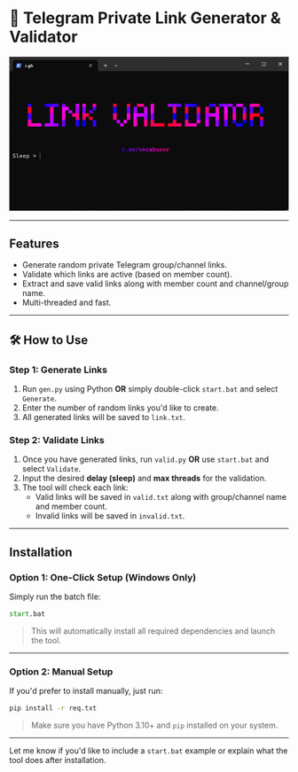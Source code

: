 # 💎 Telegram Private Link Generator & Validator

![Tool Screenshot](tool_screenshot.png)

---

## Features

- Generate random private Telegram group/channel links.
- Validate which links are active (based on member count).
- Extract and save valid links along with member count and channel/group name.
- Multi-threaded and fast.

---

## 🛠 How to Use

### Step 1: Generate Links

1. Run `gen.py` using Python **OR** simply double-click `start.bat` and select `Generate`.
2. Enter the number of random links you'd like to create.
3. All generated links will be saved to `link.txt`.

### Step 2: Validate Links

1. Once you have generated links, run `valid.py` **OR** use `start.bat` and select `Validate`.
2. Input the desired **delay (sleep)** and **max threads** for the validation.
3. The tool will check each link:
   - Valid links will be saved in `valid.txt` along with group/channel name and member count.
   - Invalid links will be saved in `invalid.txt`.

---

## Installation

### Option 1: One-Click Setup (Windows Only)

Simply run the batch file:

```bat
start.bat
```

> This will automatically install all required dependencies and launch the tool.

---

### Option 2: Manual Setup

If you'd prefer to install manually, just run:

```bash
pip install -r req.txt
```

> Make sure you have Python 3.10+ and `pip` installed on your system.

---

Let me know if you'd like to include a `start.bat` example or explain what the tool does after installation.

